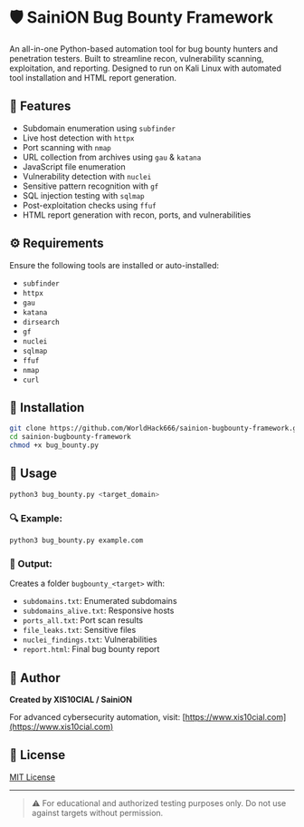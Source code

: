 # 🛡️ SainiON Bug Bounty Framework

An all-in-one Python-based automation tool for bug bounty hunters and penetration testers. Built to streamline recon, vulnerability scanning, exploitation, and reporting. Designed to run on Kali Linux with automated tool installation and HTML report generation.

## 📌 Features

- Subdomain enumeration using `subfinder`
- Live host detection with `httpx`
- Port scanning with `nmap`
- URL collection from archives using `gau` & `katana`
- JavaScript file enumeration
- Vulnerability detection with `nuclei`
- Sensitive pattern recognition with `gf`
- SQL injection testing with `sqlmap`
- Post-exploitation checks using `ffuf`
- HTML report generation with recon, ports, and vulnerabilities

## ⚙️ Requirements

Ensure the following tools are installed or auto-installed:

- `subfinder`
- `httpx`
- `gau`
- `katana`
- `dirsearch`
- `gf`
- `nuclei`
- `sqlmap`
- `ffuf`
- `nmap`
- `curl`

## 🚀 Installation

```bash
git clone https://github.com/WorldHack666/sainion-bugbounty-framework.git
cd sainion-bugbounty-framework
chmod +x bug_bounty.py
```

## 🧪 Usage

```bash
python3 bug_bounty.py <target_domain>
```

### 🔍 Example:

```bash
python3 bug_bounty.py example.com
```

### 📁 Output:

Creates a folder `bugbounty_<target>` with:

- `subdomains.txt`: Enumerated subdomains
- `subdomains_alive.txt`: Responsive hosts
- `ports_all.txt`: Port scan results
- `file_leaks.txt`: Sensitive files
- `nuclei_findings.txt`: Vulnerabilities
- `report.html`: Final bug bounty report

## 🧠 Author

**Created by XIS10CIAL / SainiON**

For advanced cybersecurity automation, visit: [https://www.xis10cial.com](https://www.xis10cial.com)

## 📜 License

[MIT License](LICENSE)

---

> ⚠️ For educational and authorized testing purposes only. Do not use against targets without permission.

